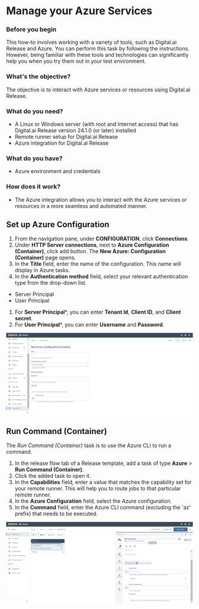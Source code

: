 # Manage your Azure Services

### Before you begin
This how-to involves working with a variety of tools, such as Digital.ai Release and Azure. You can perform this task by following the instructions. However, being familiar with these tools and technologies can significantly help you when you try them out in your test environment.

### What's the objective?
The objective is to interact with Azure services or resources using Digital.ai Release.

### What do you need?
* A Linux or Windows server (with root and Internet access) that has Digital.ai Release version 24.1.0 (or later) installed
* Remote runner setup for Digital.ai Release
* Azure integration for Digital.ai Release

### What do you have?
* Azure environment and credentials

### How does it work?
* The Azure integration allows you to interact with the Azure services or resources in a more seamless and automated manner.

## Set up Azure Configuration

1. From the navigation pane, under **CONFIGURATION**, click **Connections**.
2. Under **HTTP Server connections**, next to **Azure Configuration (Container)**, click add button. 
The **New Azure: Configuration (Container)** page opens. 
1. In the **Title** field, enter the name of the configuration. 
This name will display in Azure tasks.
1. In the **Authentication method** field, select your relevant authentication type from the drop-down list.
* Server Principal
* User Principal
1. For **Server Principal***, you can enter **Tenant Id**, **Client ID**, and **Client secret**.
2. For **User Principal***, you can enter **Username** and **Password**.

![Create Azure Configuration](images/connection.png)

## Run Command (Container)

The _Run Command (Container)_ task is to use the Azure CLI to run a command.

1. In the release flow tab of a Release template, add a task of type **Azure** > **Run Command (Container)**.
2. Click the added task to open it.
3. In the **Capabilities** field, enter a value that matches the capability set for your remote runner.
This will help you to route jobs to that particular remote runner.
1. In the **Azure Configuration** field, select the Azure configuration.
2. In the **Command** field, enter the Azure CLI command (excluding the 'az' prefix) that needs to be executed.

![Run Command Container](images/run-command.png)